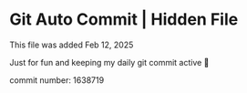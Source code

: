 # Git Auto Commit | Hidden File

This file was added Feb 12, 2025

Just for fun and keeping my daily git commit active 🤪

commit number: 1638719
